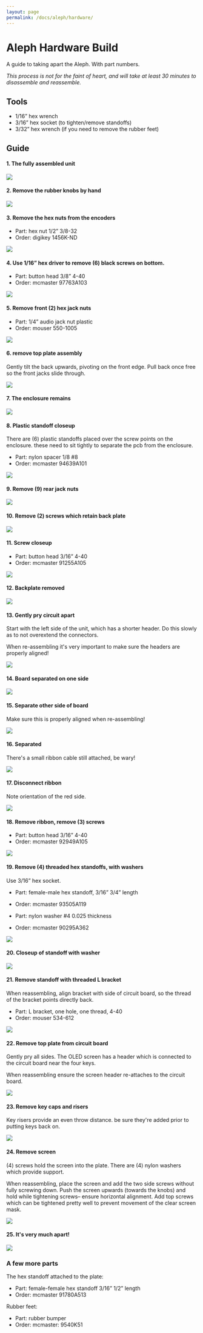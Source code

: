 ```yaml
---
layout: page
permalink: /docs/aleph/hardware/
---
```


# Aleph Hardware Build

A guide to taking apart the Aleph. With part numbers.

*This process is not for the faint of heart, and will take at least 30 minutes to disassemble and reassemble.*

## Tools

- 1/16” hex wrench
- 3/16” hex socket (to tighten/remove standoffs)
- 3/32” hex wrench (if you need to remove the rubber feet)

## Guide

#### 1. The fully assembled unit

![](../images/aleph-build-01.jpg)

#### 2. Remove the rubber knobs by hand

![](../images/aleph-build-02.jpg)

#### 3. Remove the hex nuts from the encoders

- Part: hex nut 1/2” 3/8-32
- Order: digikey 1456K-ND

![](../images/aleph-build-03.jpg)

#### 4. Use 1/16” hex driver to remove (6) black screws on bottom.

- Part: button head 3/8” 4-40
- Order: mcmaster 97763A103

![](../images/aleph-build-04.jpg)

#### 5. Remove front (2) hex jack nuts

- Part: 1/4” audio jack nut plastic
- Order: mouser 550-1005

![](../images/aleph-build-05.jpg)

#### 6. remove top plate assembly

Gently tilt the back upwards, pivoting on the front edge. Pull back once free so the front jacks slide through.

![](../images/aleph-build-06.jpg)

#### 7. The enclosure remains

![](../images/aleph-build-07.jpg)

#### 8. Plastic standoff closeup

There are (6) plastic standoffs placed over the screw points on the enclosure. these need to sit tightly to separate the pcb from the enclosure.

- Part: nylon spacer 1/8 #8
- Order: mcmaster 94639A101

![](../images/aleph-build-08.jpg)

#### 9. Remove (9) rear jack nuts

![](../images/aleph-build-09.jpg)

#### 10. Remove (2) screws which retain back plate

![](../images/aleph-build-10.jpg)

#### 11. Screw closeup

- Part: button head 3/16” 4-40
- Order: mcmaster 91255A105

![](../images/aleph-build-11.jpg)

#### 12. Backplate removed

![](../images/aleph-build-12.jpg)

#### 13. Gently pry circuit apart

Start with the left side of the unit, which has a shorter header. Do this slowly as to not overextend the connectors.

When re-assembling it's very important to make sure the headers are properly aligned!

![](../images/aleph-build-13.jpg)

#### 14. Board separated on one side

![](../images/aleph-build-14.jpg)

#### 15. Separate other side of board

Make sure this is properly aligned when re-assembling!

![](../images/aleph-build-15.jpg)

#### 16. Separated

There's a small ribbon cable still attached, be wary!

![](../images/aleph-build-16.jpg)

#### 17. Disconnect ribbon

Note orientation of the red side.

![](../images/aleph-build-17.jpg)

#### 18. Remove ribbon, remove (3) screws

- Part: button head 3/16” 4-40
- Order: mcmaster 92949A105

![](../images/aleph-build-18.jpg)

#### 19. Remove (4) threaded hex standoffs, with washers

Use 3/16” hex socket.

- Part: female-male hex standoff, 3/16” 3/4” length
- Order: mcmaster 93505A119

- Part: nylon washer #4 0.025 thickness
- Order: mcmaster 90295A362

![](../images/aleph-build-19.jpg)

#### 20. Closeup of standoff with washer

![](../images/aleph-build-20.jpg)

#### 21. Remove standoff with threaded L bracket

When reassembling, align bracket with side of circuit board, so the thread of the bracket points directly back.

- Part: L bracket, one hole, one thread, 4-40
- Order: mouser 534-612

![](../images/aleph-build-21.jpg)

#### 22. Remove top plate from circuit board

Gently pry all sides. The OLED screen has a header which is connected to the circuit board near the four keys.

When reassembling ensure the screen header re-attaches to the circuit board.

![](../images/aleph-build-22.jpg)

#### 23. Remove key caps and risers

Key risers provide an even throw distance. be sure they're added prior to putting keys back on.

![](../images/aleph-build-23.jpg)

#### 24. Remove screen

(4) screws hold the screen into the plate. There are (4) nylon washers which provide support.

When reassembling, place the screen and add the two side screws without fully screwing down. Push the screen upwards (towards the knobs) and hold while tightening screws– ensure horizontal alignment. Add top screws which can be tightened pretty well to prevent movement of the clear screen mask.

![](../images/aleph-build-24.jpg)

#### 25. It's very much apart!

![](../images/aleph-build-25.jpg)

### A few more parts

The hex standoff attached to the plate:

- Part: female-female hex standoff 3/16” 1/2” length
- Order: mcmaster 91780A513

Rubber feet:

- Part: rubber bumper
- Order: mcmaster: 9540K51